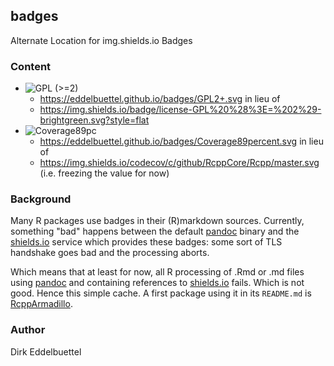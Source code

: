 ## badges

Alternate Location for img.shields.io Badges

### Content
- ![GPL (>=2)](https://eddelbuettel.github.io/badges/GPL2+.svg)  
    - https://eddelbuettel.github.io/badges/GPL2+.svg in lieu of 
    - https://img.shields.io/badge/license-GPL%20%28%3E=%202%29-brightgreen.svg?style=flat
- ![Coverage89pc](https://eddelbuettel.github.io/badges/Coverage89percent.svg)  
    - https://eddelbuettel.github.io/badges/Coverage89percent.svg in lieu of
    - https://img.shields.io/codecov/c/github/RcppCore/Rcpp/master.svg (i.e. freezing the value for now)

### Background

Many R packages use badges in their (R)markdown sources.  Currently, something "bad" happens between the default
[pandoc](http://pandoc.org/) binary and the [shields.io](https://shields.io) service which provides these badges: 
some sort of TLS handshake goes bad and the processing aborts. 

Which means that at least for now, all R processing of .Rmd or .md files using [pandoc](http://pandoc.org/) and containing 
references to [shields.io](https://shields.io) fails.  Which is not good.  Hence this simple cache.  A first package using
it in its `README.md` is [RcppArmadillo](https://github.com/RcppCore/RcppArmadillo). 

### Author

Dirk Eddelbuettel 
